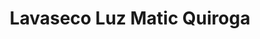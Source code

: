 ---
title: "Lavaseco Luz Matic Quiroga"
url: /bogota/lavaseco-luz-matic-quiroga/
shop: lavandería
---